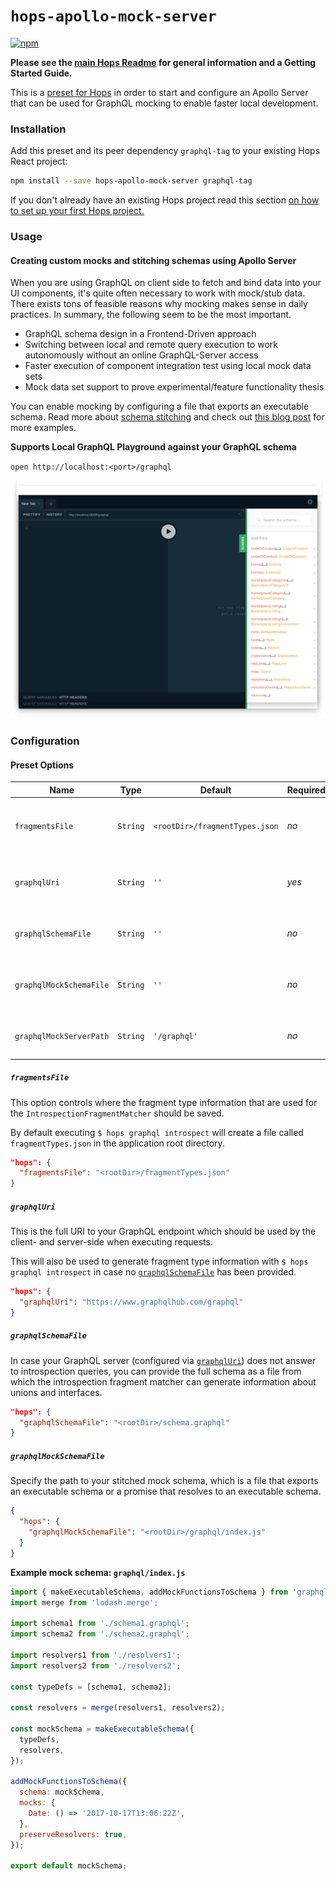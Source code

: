 # `hops-apollo-mock-server`

[![npm](https://img.shields.io/npm/v/hops-apollo-mock-server.svg)](https://www.npmjs.com/package/hops-apollo-mock-server)

**Please see the [main Hops Readme](../../DOCUMENTATION.md) for general information and a Getting Started Guide.**

This is a [preset for Hops](https://github.com/xing/hops/tree/master#presets) in order to start and configure an Apollo Server that can be used for GraphQL mocking to enable faster local development.

### Installation

Add this preset and its peer dependency `graphql-tag` to your existing Hops React project:

```bash
npm install --save hops-apollo-mock-server graphql-tag
```

If you don't already have an existing Hops project read this section [on how to set up your first Hops project.](https://github.com/xing/hops/tree/master#quick-start)

### Usage

#### Creating custom mocks and stitching schemas using Apollo Server

When you are using GraphQL on client side to fetch and bind data into your UI components, it's quite often necessary to work with mock/stub data. There exists tons of feasible reasons why mocking makes sense in daily practices. In summary, the following seem to be the most important.

- GraphQL schema design in a Frontend-Driven approach
- Switching between local and remote query execution to work autonomously without an online GraphQL-Server access
- Faster execution of component integration test using local mock data sets
- Mock data set support to prove experimental/feature functionality thesis

You can enable mocking by configuring a file that exports an executable schema. Read more about [schema stitching](https://www.apollographql.com/docs/graphql-tools/schema-stitching.html) and check out [this blog post](https://blog.hasura.io/the-ultimate-guide-to-schema-stitching-in-graphql-f30178ac0072) for more examples.

**Supports Local GraphQL Playground against your GraphQL schema**

`open http://localhost:<port>/graphql`

![GraphiQL Playground](./playground.png)

### Configuration

#### Preset Options

| Name | Type | Default | Required | Description |
| --- | --- | --- | --- | --- |
| `fragmentsFile` | `String` | `<rootDir>/fragmentTypes.json` | _no_ | Where to store the generated fragment types file |
| `graphqlUri` | `String` | `''` | _yes_ | Url to your GraphQL endpoint or mock server |
| `graphqlSchemaFile` | `String` | `''` | _no_ | Path to your GraphQL schema file |
| `graphqlMockSchemaFile` | `String` | `''` | _no_ | Path to your GraphQL schema mocks |
| `graphqlMockServerPath` | `String` | `'/graphql'` | _no_ | Path of the mock server endpoint |

##### `fragmentsFile`

This option controls where the fragment type information that are used for the `IntrospectionFragmentMatcher` should be saved.

By default executing `$ hops graphql introspect` will create a file called `fragmentTypes.json` in the application root directory.

```json
"hops": {
  "fragmentsFile": "<rootDir>/fragmentTypes.json"
}
```

##### `graphqlUri`

This is the full URI to your GraphQL endpoint which should be used by the client- and server-side when executing requests.

This will also be used to generate fragment type information with `$ hops graphql introspect` in case no [`graphqlSchemaFile`](#graphqlschemafile) has been provided.

```json
"hops": {
  "graphqlUri": "https://www.graphqlhub.com/graphql"
}
```

##### `graphqlSchemaFile`

In case your GraphQL server (configured via [`graphqlUri`](#graphqluri)) does not answer to introspection queries, you can provide the full schema as a file from which the introspection fragment matcher can generate information about unions and interfaces.

```json
"hops": {
  "graphqlSchemaFile": "<rootDir>/schema.graphql"
}
```

##### `graphqlMockSchemaFile`

Specify the path to your stitched mock schema, which is a file that exports an executable schema or a promise that resolves to an executable schema.

```json
{
  "hops": {
    "graphqlMockSchemaFile": "<rootDir>/graphql/index.js"
  }
}
```

**Example mock schema: `graphql/index.js`**

```javascript
import { makeExecutableSchema, addMockFunctionsToSchema } from 'graphql-tools';
import merge from 'lodash.merge';

import schema1 from './schema1.graphql';
import schema2 from './schema2.graphql';

import resolvers1 from './resolvers1';
import resolvers2 from './resolvers2';

const typeDefs = [schema1, schema2];

const resolvers = merge(resolvers1, resolvers2);

const mockSchema = makeExecutableSchema({
  typeDefs,
  resolvers,
});

addMockFunctionsToSchema({
  schema: mockSchema,
  mocks: {
    Date: () => '2017-10-17T13:06:22Z',
  },
  preserveResolvers: true,
});

export default mockSchema;
```
